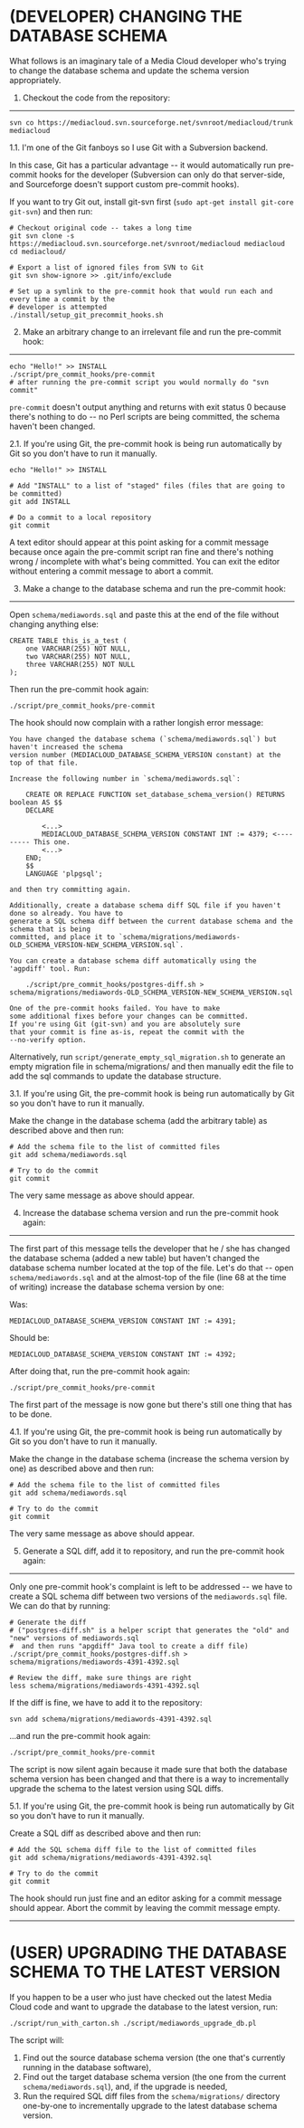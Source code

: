 (DEVELOPER) CHANGING THE DATABASE SCHEMA
========================================

What follows is an imaginary tale of a Media Cloud developer who's trying to change the database schema and update the schema version appropriately.

1. Checkout the code from the repository:
-----------------------------------------

    svn co https://mediacloud.svn.sourceforge.net/svnroot/mediacloud/trunk mediacloud

1.1. I'm one of the Git fanboys so I use Git with a Subversion backend.

In this case, Git has a particular advantage -- it would automatically run pre-commit hooks for the developer (Subversion can only do that server-side, and Sourceforge doesn't support custom pre-commit hooks).

If you want to try Git out, install git-svn first (`sudo apt-get install git-core git-svn`) and then run:

    # Checkout original code -- takes a long time
    git svn clone -s https://mediacloud.svn.sourceforge.net/svnroot/mediacloud mediacloud
    cd mediacloud/

    # Export a list of ignored files from SVN to Git
    git svn show-ignore >> .git/info/exclude

    # Set up a symlink to the pre-commit hook that would run each and every time a commit by the
    # developer is attempted
    ./install/setup_git_precommit_hooks.sh

2. Make an arbitrary change to an irrelevant file and run the pre-commit hook:
------------------------------------------------------------------------------

    echo "Hello!" >> INSTALL
    ./script/pre_commit_hooks/pre-commit
    # after running the pre-commit script you would normally do "svn commit"

`pre-commit` doesn't output anything and returns with exit status 0 because there's nothing to do -- no Perl scripts are being committed, the schema haven't been changed.

2.1. If you're using Git, the pre-commit hook is being run automatically by Git so you don't have to run it manually.

    echo "Hello!" >> INSTALL

    # Add "INSTALL" to a list of "staged" files (files that are going to be committed)
    git add INSTALL

    # Do a commit to a local repository
    git commit

A text editor should appear at this point asking for a commit message because once again the pre-commit script ran fine and there's nothing wrong / incomplete with what's being committed. You can exit the editor without entering a commit message to abort a commit.

3. Make a change to the database schema and run the pre-commit hook:
--------------------------------------------------------------------

Open `schema/mediawords.sql` and paste this at the end of the file without changing anything else:

    CREATE TABLE this_is_a_test (
        one VARCHAR(255) NOT NULL,
        two VARCHAR(255) NOT NULL,
        three VARCHAR(255) NOT NULL
    );

Then run the pre-commit hook again:

    ./script/pre_commit_hooks/pre-commit

The hook should now complain with a rather longish error message:

    You have changed the database schema (`schema/mediawords.sql`) but haven't increased the schema
    version number (MEDIACLOUD_DATABASE_SCHEMA_VERSION constant) at the top of that file.

    Increase the following number in `schema/mediawords.sql`:

        CREATE OR REPLACE FUNCTION set_database_schema_version() RETURNS boolean AS $$
        DECLARE

            <...>
            MEDIACLOUD_DATABASE_SCHEMA_VERSION CONSTANT INT := 4379; <--------- This one.
            <...>
        END;
        $$
        LANGUAGE 'plpgsql';

    and then try committing again.

    Additionally, create a database schema diff SQL file if you haven't done so already. You have to
    generate a SQL schema diff between the current database schema and the schema that is being
    committed, and place it to `schema/migrations/mediawords-OLD_SCHEMA_VERSION-NEW_SCHEMA_VERSION.sql`.

    You can create a database schema diff automatically using the 'agpdiff' tool. Run:

        ./script/pre_commit_hooks/postgres-diff.sh > schema/migrations/mediawords-OLD_SCHEMA_VERSION-NEW_SCHEMA_VERSION.sql

    One of the pre-commit hooks failed. You have to make
    some additional fixes before your changes can be committed.
    If you're using Git (git-svn) and you are absolutely sure
    that your commit is fine as-is, repeat the commit with the
    --no-verify option.

Alternatively, run `script/generate_empty_sql_migration.sh` to generate an empty migration file in schema/migrations/ and
then manually edit the file to add the sql commands to update the database structure.

3.1. If you're using Git, the pre-commit hook is being run automatically by Git so you don't have to run it manually.

Make the change in the database schema (add the arbitrary table) as described above and then run:

    # Add the schema file to the list of committed files
    git add schema/mediawords.sql

    # Try to do the commit
    git commit

The very same message as above should appear.

4. Increase the database schema version and run the pre-commit hook again:
--------------------------------------------------------------------------

The first part of this message tells the developer that he / she has changed the database schema (added a new table) but haven't changed the database schema number located at the top of the file. Let's do that -- open `schema/mediawords.sql` and at the almost-top of the file (line 68 at the time of writing) increase the database schema version by one:

Was:

    MEDIACLOUD_DATABASE_SCHEMA_VERSION CONSTANT INT := 4391;

Should be:

    MEDIACLOUD_DATABASE_SCHEMA_VERSION CONSTANT INT := 4392;

After doing that, run the pre-commit hook again:

    ./script/pre_commit_hooks/pre-commit

The first part of the message is now gone but there's still one thing that has to be done.

4.1. If you're using Git, the pre-commit hook is being run automatically by Git so you don't have to run it manually.

Make the change in the database schema (increase the schema version by one) as described above and then run:

    # Add the schema file to the list of committed files
    git add schema/mediawords.sql

    # Try to do the commit
    git commit

The very same message as above should appear.

5. Generate a SQL diff, add it to repository, and run the pre-commit hook again:
--------------------------------------------------------------------------------

Only one pre-commit hook's complaint is left to be addressed -- we have to create a SQL schema diff between two versions of the `mediawords.sql` file. We can do that by running:

    # Generate the diff
    # ("postgres-diff.sh" is a helper script that generates the "old" and "new" versions of mediawords.sql
    #  and then runs "apgdiff" Java tool to create a diff file)
    ./script/pre_commit_hooks/postgres-diff.sh > schema/migrations/mediawords-4391-4392.sql

    # Review the diff, make sure things are right
    less schema/migrations/mediawords-4391-4392.sql

If the diff is fine, we have to add it to the repository:

    svn add schema/migrations/mediawords-4391-4392.sql

...and run the pre-commit hook again:

    ./script/pre_commit_hooks/pre-commit

The script is now silent again because it made sure that both the database schema version has been changed and that there is a way to incrementally upgrade the schema to the latest version using SQL diffs.

5.1. If you're using Git, the pre-commit hook is being run automatically by Git so you don't have to run it manually.

Create a SQL diff as described above and then run:

    # Add the SQL schema diff file to the list of committed files
    git add schema/migrations/mediawords-4391-4392.sql

    # Try to do the commit
    git commit

The hook should run just fine and an editor asking for a commit message should appear. Abort the commit by leaving the commit message empty.

----

(USER) UPGRADING THE DATABASE SCHEMA TO THE LATEST VERSION
==========================================================

If you happen to be a user who just have checked out the latest Media Cloud code and want to upgrade the database to the latest version, run:

    ./script/run_with_carton.sh ./script/mediawords_upgrade_db.pl

The script will:

1. Find out the source database schema version (the one that's currently running in the database software),
2. Find out the target database schema version (the one from the current `schema/mediawords.sql`), and, if the upgrade is needed,
3. Run the required SQL diff files from the `schema/migrations/` directory one-by-one to incrementally upgrade to the latest database schema version.
